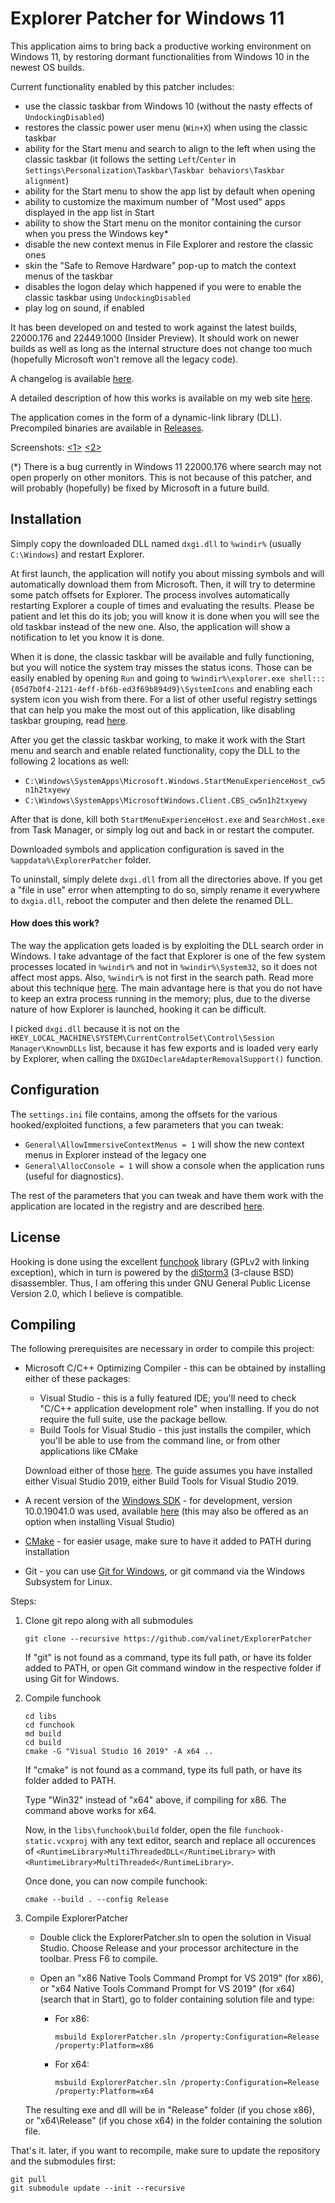 # Explorer Patcher for Windows 11
This application aims to bring back a productive working environment on Windows 11, by restoring dormant functionalities from Windows 10 in the newest OS builds.

Current functionality enabled by this patcher includes:

* use the classic taskbar from Windows 10 (without the nasty effects of `UndockingDisabled`)
* restores the classic power user menu (`Win+X`) when using the classic taskbar
* ability for the Start menu and search to align to the left when using the classic taskbar (it follows the setting `Left`/`Center` in `Settings\Personalization\Taskbar\Taskbar behaviors\Taskbar alignment`)
* ability for the Start menu to show the app list by default when opening
* ability to customize the maximum number of "Most used" apps displayed in the app list in Start
* ability to show the Start menu on the monitor containing the cursor when you press the Windows key*
* disable the new context menus in File Explorer and restore the classic ones
* skin the "Safe to Remove Hardware" pop-up to match the context menus of the taskbar
* disables the logon delay which happened if you were to enable the classic taskbar using `UndockingDisabled`
* play log on sound, if enabled

It has been developed on and tested to work against the latest builds, 22000.176 and 22449.1000 (Insider Preview). It should work on newer builds as well as long as the internal structure does not change too much (hopefully Microsoft won't remove all the legacy code).

A changelog is available [here](https://github.com/valinet/ExplorerPatcher/blob/master/CHANGELOG.md).

A detailed description of how this works is available on my web site [here](https://valinet.ro/2021/08/09/Restore-Windows-11-to-working-Windows-10-UI.html).

The application comes in the form of a dynamic-link library (DLL). Precompiled binaries are available in [Releases](https://github.com/valinet/ExplorerPatcher/releases).

Screenshots: [<1>](https://gist.githubusercontent.com/valinet/d0f72ff09773702584e77c46065b95e0/raw/94036ed3e38218b87744a29ae5c40b06be637daf/ep_img0.png) [<2>](https://user-images.githubusercontent.com/6503598/131937638-d513ca72-ead7-459b-a8ce-619fb302b7da.png)

(*) There is a bug currently in Windows 11 22000.176 where search may not open properly on other monitors. This is not because of this patcher, and will probably (hopefully) be fixed by Microsoft in a future build.

## Installation

Simply copy the downloaded DLL named `dxgi.dll` to `%windir%` (usually `C:\Windows`) and restart Explorer.

At first launch, the application will notify you about missing symbols and will automatically download them from Microsoft. Then, it will try to determine some patch offsets for Explorer. The process involves automatically restarting Explorer a couple of times and evaluating the results. Please be patient and let this do its job; you will know it is done when you will see the old taskbar instead of the new one. Also, the application will show a notification to let you know it is done.

When it is done, the classic taskbar will be available and fully functioning, but you will notice the system tray misses the status icons. Those can be easily enabled by opening `Run` and going to `%windir%\explorer.exe shell:::{05d7b0f4-2121-4eff-bf6b-ed3f69b894d9}\SystemIcons` and enabling each system icon you wish from there. For a list of other useful registry settings that can help you make the most out of this application, like disabling taskbar grouping, read [here](https://github.com/valinet/ExplorerPatcher/issues/9).

After you get the classic taskbar working, to make it work with the Start menu and search and enable related functionality, copy the DLL to the following 2 locations as well:

* `C:\Windows\SystemApps\Microsoft.Windows.StartMenuExperienceHost_cw5n1h2txyewy`
* `C:\Windows\SystemApps\MicrosoftWindows.Client.CBS_cw5n1h2txyewy`

After that is done, kill both `StartMenuExperienceHost.exe` and `SearchHost.exe` from Task Manager, or simply log out and back in or restart the computer.

Downloaded symbols and application configuration is saved in the `%appdata%\ExplorerPatcher` folder.

To uninstall, simply delete `dxgi.dll` from all the directories above. If you get a "file in use" error when attempting to do so, simply rename it everywhere to `dxgia.dll`, reboot the computer and then delete the renamed DLL.

#### How does this work?

The way the application gets loaded is by exploiting the DLL search order in Windows. I take advantage of the fact that Explorer is one of the few system processes located in `%windir%` and not in `%windir%\System32`, so it does not affect most apps. Also, `%windir%` is not first in the search path. Read more about this technique [here](https://itm4n.github.io/windows-dll-hijacking-clarified/). The main advantage here is that you do not have to keep an extra process running in the memory; plus, due to the diverse nature of how Explorer is launched, hooking it can be difficult.

I picked `dxgi.dll` because it is not on the `HKEY_LOCAL_MACHINE\SYSTEM\CurrentControlSet\Control\Session Manager\KnownDLLs` list, because it has few exports and is loaded very early by Explorer, when calling the `DXGIDeclareAdapterRemovalSupport()` function.

## Configuration

The `settings.ini` file contains, among the offsets for the various hooked/exploited functions, a few parameters that you can tweak:

* `General\AllowImmersiveContextMenus = 1` will show the new context menus in Explorer instead of the legacy one
* `General\AllocConsole = 1` will show a console when the application runs (useful for diagnostics).

The rest of the parameters that you can tweak and have them work with the application are located in the registry and are described [here](https://github.com/valinet/ExplorerPatcher/issues/9).

## License

Hooking is done using the excellent [funchook](https://github.com/kubo/funchook) library (GPLv2 with linking exception), which in turn is powered by the [diStorm3](https://github.com/gdabah/distorm/) (3-clause BSD) disassembler. Thus, I am offering this under GNU General Public License Version 2.0, which I believe is compatible.

## Compiling

The following prerequisites are necessary in order to compile this project:

* Microsoft C/C++ Optimizing Compiler - this can be obtained by installing either of these packages:

  * Visual Studio - this is a fully featured IDE; you'll need to check "C/C++ application development role" when installing. If you do not require the full suite, use the package bellow.
  * Build Tools for Visual Studio - this just installs the compiler, which you'll be able to use from the command line, or from other applications like CMake

  Download either of those [here](http://go.microsoft.com/fwlink/p/?LinkId=840931). The guide assumes you have installed either Visual Studio 2019, either Build Tools for Visual Studio 2019.

* A recent version of the [Windows SDK](https://developer.microsoft.com/en-us/windows/downloads/windows-10-sdk/) - for development, version 10.0.19041.0 was used, available [here](https://go.microsoft.com/fwlink/p/?linkid=2120843) (this may also be offered as an option when installing Visual Studio)

* [CMake](https://cmake.org/) - for easier usage, make sure to have it added to PATH during installation

* Git - you can use [Git for Windows](https://git-scm.com/download/win), or git command via the Windows Subsystem for Linux.

Steps:

1. Clone git repo along with all submodules

   ```
   git clone --recursive https://github.com/valinet/ExplorerPatcher
   ```

   If "git" is not found as a command, type its full path, or have its folder added to PATH, or open Git command window in the respective folder if using Git for Windows.

2. Compile funchook

   ```
   cd libs
   cd funchook
   md build
   cd build
   cmake -G "Visual Studio 16 2019" -A x64 ..
   ```

   If "cmake" is not found as a command, type its full path, or have its folder added to PATH.

   Type "Win32" instead of "x64" above, if compiling for x86. The command above works for x64.

   Now, in the `libs\funchook\build` folder, open the file `funchook-static.vcxproj` with any text editor, search and replace all occurences of `<RuntimeLibrary>MultiThreadedDLL</RuntimeLibrary>` with `<RuntimeLibrary>MultiThreaded</RuntimeLibrary>`.

   Once done, you can now compile funchook:

   ```
   cmake --build . --config Release
   ```

3. Compile ExplorerPatcher

   * Double click the ExplorerPatcher.sln to open the solution in Visual Studio. Choose Release and your processor architecture in the toolbar. Press F6 to compile.

   * Open an "x86 Native Tools Command Prompt for VS 2019" (for x86), or "x64 Native Tools Command Prompt for VS 2019" (for x64) (search that in Start), go to folder containing solution file and type:

     * For x86:

       ```
       msbuild ExplorerPatcher.sln /property:Configuration=Release /property:Platform=x86
       ```

     * For x64:

       ```
       msbuild ExplorerPatcher.sln /property:Configuration=Release /property:Platform=x64
       ```

   The resulting exe and dll will be in "Release" folder (if you chose x86), or "x64\Release" (if you chose x64) in the folder containing the solution file.

That's it. later, if you want to recompile, make sure to update the repository and the submodules first:

```
git pull
git submodule update --init --recursive
```

